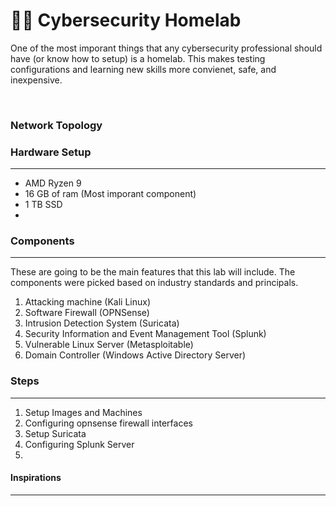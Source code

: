# 🥼🧪 Cybersecurity Homelab

One of the most imporant things that any cybersecurity professional should have (or know how to setup) is a homelab. This makes testing configurations and learning new skills more convienet, safe, and inexpensive.

<br>

### Network Topology


### Hardware Setup
----
- AMD Ryzen 9
- 16 GB of ram (Most imporant component)
- 1 TB SSD
- 

### Components
---
These are going to be the main features that this lab will include. The components were picked based on industry standards and principals.

1. Attacking machine (Kali Linux)
2. Software Firewall (OPNSense)
3. Intrusion Detection System (Suricata)
4. Security Information and Event Management Tool (Splunk)
5. Vulnerable Linux Server (Metasploitable)
6. Domain Controller (Windows Active Directory Server)

### Steps
---
1. Setup Images and Machines
2. Configuring opnsense firewall interfaces
3. Setup Suricata
4. Configuring Splunk Server
5. 

#### Inspirations
---


